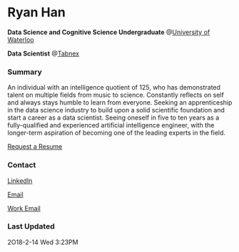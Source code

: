 # Ryan Han

**Data Science and Cognitive Science Undergraduate** @[University of Waterloo](https://uwaterloo.ca/)

**Data Scientist** @[Tabnex](https://tabnex.com/)

### Summary

An individual with an intelligence quotient of 125, who has demonstrated talent on multiple fields from music to science. Constantly reflects on self and always stays humble to learn from everyone. Seeking an apprenticeship in the data science industry to build upon a solid scientific foundation and start a career as a data scientist. Seeing oneself in five to ten years as a fully-qualified and experienced artificial intelligence engineer, with the longer-term aspiration of becoming one of the leading experts in the field. 

[Request a Resume](mailto:ryan.han@uwaterloo.ca)

### Contact

[LinkedIn](https://www.linkedin.com/in/ryanxjhan/)

[Email](mailto:ryan.han@uwaterloo.ca)

[Work Email](mailto:ryan@tabnex.com)

### Last Updated

2O18-2-14 Wed 3:23PM

